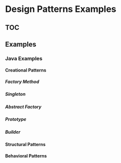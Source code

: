 # Design Patterns Examples

## TOC

## Examples

### Java Examples

#### Creational Patterns

##### Factory Method

##### Singleton

##### Abstract Factory

##### Prototype

##### Builder


#### Structural Patterns

#### Behavioral Patterns


